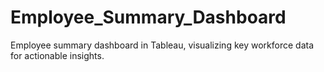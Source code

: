 # Employee_Summary_Dashboard
Employee summary dashboard in Tableau, visualizing key workforce data for actionable insights.
